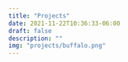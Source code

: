```yaml
---
title: "Projects"
date: 2021-11-22T10:36:33-06:00
draft: false
description: ""
img: "projects/buffalo.png"
---
```

